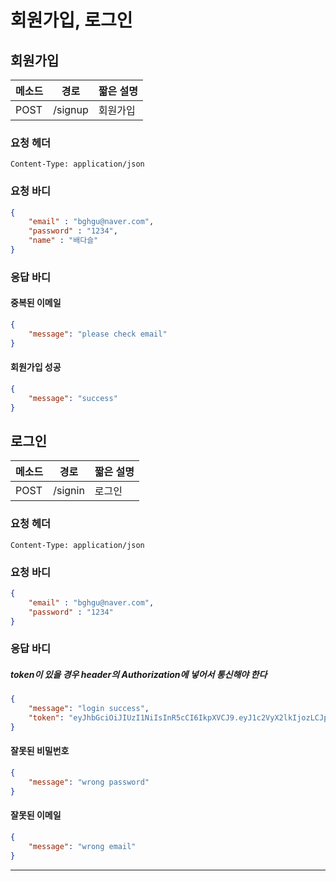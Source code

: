 # 회원가입, 로그인

## 회원가입

메소드 | 경로 | 짧은 설명
--- | --- | ---
POST | /signup | 회원가입 

### 요청 헤더
~~~
Content-Type: application/json
~~~
### 요청 바디
```json
{
	"email" : "bghgu@naver.com",
	"password" : "1234",
	"name" : "배다슬"
}
```
### 응답 바디
#### 중복된 이메일
```json
{
    "message": "please check email"
}
```
#### 회원가입 성공
```json
{
    "message": "success"
}
```
## 로그인

메소드 | 경로 | 짧은 설명
--- | --- | ---
POST | /signin | 로그인

### 요청 헤더
~~~
Content-Type: application/json
~~~
### 요청 바디
```json
{
	"email" : "bghgu@naver.com",
	"password" : "1234"
}
```
### 응답 바디
##### token이 있을 경우 header의 Authorization에 넣어서 통신해야 한다
```json
{
    "message": "login success",
    "token": "eyJhbGciOiJIUzI1NiIsInR5cCI6IkpXVCJ9.eyJ1c2VyX2lkIjozLCJpYXQiOjE0OTg3MTMxMjIsImV4cCI6MTUwMTMwNTEyMn0.bahoerjlnT8dJXVaqlsGhIgx6hDalLqkuBJee4a2Pto"
}
```
#### 잘못된 비밀번호
```json
{
    "message": "wrong password"
}
```
#### 잘못된 이메일
```json
{
    "message": "wrong email"
}
```
---
